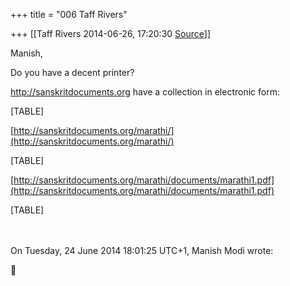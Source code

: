 +++
title = "006 Taff Rivers"

+++
[[Taff Rivers	2014-06-26, 17:20:30 [Source](https://groups.google.com/g/samskrita/c/WkIakF6H0m0)]]



Manish,

  

Do you have a decent printer?

  

<http://sanskritdocuments.org> have a collection in electronic form:

  

  

[TABLE]

[http://sanskritdocuments.org/marathi/](http://sanskritdocuments.org/marathi/)

  

  

[TABLE]

  

  

[http://sanskritdocuments.org/marathi/documents/marathi1.pdf](http://sanskritdocuments.org/marathi/documents/marathi1.pdf)

[TABLE]

　

  
  
On Tuesday, 24 June 2014 18:01:25 UTC+1, Manish Modi wrote:



